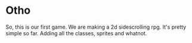 # Otho
So, this is our first game. We are making a 2d sidescrolling rpg. It's pretty simple so far. Adding all the classes, sprites and whatnot. 

